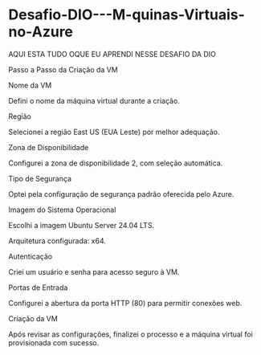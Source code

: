 # Desafio-DIO---M-quinas-Virtuais-no-Azure
AQUI ESTA TUDO OQUE EU APRENDI NESSE DESAFIO DA DIO

Passo a Passo da Criação da VM

Nome da VM

Defini o nome da máquina virtual durante a criação.

Região

Selecionei a região East US (EUA Leste) por melhor adequação.

Zona de Disponibilidade

Configurei a zona de disponibilidade 2, com seleção automática.

Tipo de Segurança

Optei pela configuração de segurança padrão oferecida pelo Azure.

Imagem do Sistema Operacional

Escolhi a imagem Ubuntu Server 24.04 LTS.

Arquitetura configurada: x64.

Autenticação

Criei um usuário e senha para acesso seguro à VM.

Portas de Entrada

Configurei a abertura da porta HTTP (80) para permitir conexões web.

Criação da VM

Após revisar as configurações, finalizei o processo e a máquina virtual foi provisionada com sucesso.
